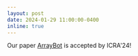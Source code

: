 ```yaml
---
layout: post
date: 2024-01-29 11:00:00-0400
inline: true
---
```


Our paper [ArrayBot](https://steven-xzr.github.io/ArrayBot/) is accepted by ICRA'24!